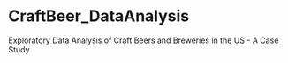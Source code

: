 # CraftBeer_DataAnalysis
Exploratory Data Analysis of Craft Beers and Breweries in the US - A Case Study
